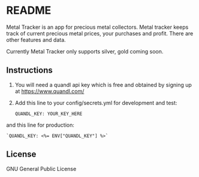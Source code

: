 # README

Metal Tracker is an app for precious metal collectors. Metal tracker keeps track of current precious metal prices, your purchases and profit. There are other features and data.

Currently Metal Tracker only supports silver, gold coming soon.

## Instructions

1. You will need a quandl api key which is free and obtained by signing up at https://www.quandl.com/

2. Add this line to your config/secrets.yml for development and test:
	
	`QUANDL_KEY: YOUR_KEY_HERE`

and this line for production:

	`QUANDL_KEY: <%= ENV["QUANDL_KEY"] %>`

## License

GNU General Public License
